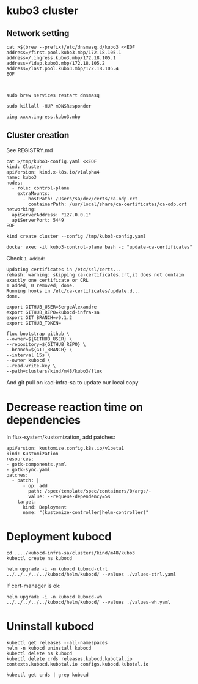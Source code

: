 
# kubo3 cluster

## Network setting

```
cat >$(brew --prefix)/etc/dnsmasq.d/kubo3 <<EOF
address=/first.pool.kubo3.mbp/172.18.105.1 
address=/.ingress.kubo3.mbp/172.18.105.1 
address=/ldap.kubo3.mbp/172.18.105.2 
address=/last.pool.kubo3.mbp/172.18.105.4 
EOF



sudo brew services restart dnsmasq

sudo killall -HUP mDNSResponder

ping xxxx.ingress.kubo3.mbp
```


## Cluster creation

See REGISTRY.md


```
cat >/tmp/kubo3-config.yaml <<EOF
kind: Cluster
apiVersion: kind.x-k8s.io/v1alpha4
name: kubo3
nodes:
  - role: control-plane
    extraMounts:
      - hostPath: /Users/sa/dev/certs/ca-odp.crt
        containerPath: /usr/local/share/ca-certificates/ca-odp.crt
networking:
  apiServerAddress: "127.0.0.1"
  apiServerPort: 5449
EOF
```

```
kind create cluster --config /tmp/kubo3-config.yaml
```


```
docker exec -it kubo3-control-plane bash -c "update-ca-certificates"
```

Check `1 added`:

```
Updating certificates in /etc/ssl/certs...
rehash: warning: skipping ca-certificates.crt,it does not contain exactly one certificate or CRL
1 added, 0 removed; done.
Running hooks in /etc/ca-certificates/update.d...
done.
```

```
export GITHUB_USER=SergeAlexandre
export GITHUB_REPO=kubocd-infra-sa
export GIT_BRANCH=v0.1.2
export GITHUB_TOKEN=

flux bootstrap github \
--owner=${GITHUB_USER} \
--repository=${GITHUB_REPO} \
--branch=${GIT_BRANCH} \
--interval 15s \
--owner kubocd \
--read-write-key \
--path=clusters/kind/m48/kubo3/flux

```

And git pull on kad-infra-sa to update our local copy

# Decrease reaction time on dependencies

In flux-system/kustomization, add patches:

```
apiVersion: kustomize.config.k8s.io/v1beta1
kind: Kustomization
resources:
- gotk-components.yaml
- gotk-sync.yaml
patches:
  - patch: |
      - op: add
        path: /spec/template/spec/containers/0/args/-
        value: --requeue-dependency=5s
    target:
      kind: Deployment
      name: "(kustomize-controller|helm-controller)"
```

# Deployment kubocd

```
cd ..../kubocd-infra-sa/clusters/kind/m48/kubo3
kubectl create ns kubocd

helm upgrade -i -n kubocd kubocd-ctrl  ../../../../../kubocd/helm/kubocd/ --values ./values-ctrl.yaml
```

If cert-manager is ok:

```
helm upgrade -i -n kubocd kubocd-wh  ../../../../../kubocd/helm/kubocd/ --values ./values-wh.yaml
```

# Uninstall kubocd

```
kubectl get releases --all-namespaces
helm -n kubocd uninstall kubocd
kubectl delete ns kubocd
kubectl delete crds releases.kubocd.kubotal.io contexts.kubocd.kubotal.io configs.kubocd.kubotal.io

kubectl get crds | grep kubocd

```
